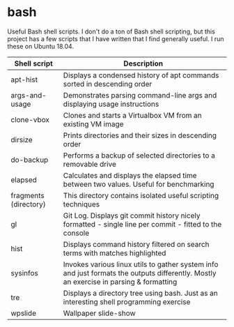 # bash
Useful Bash shell scripts. I don't do a ton of Bash shell scripting, but this project has a few scripts that I have written that I find generally useful. I run these on Ubuntu 18.04.

| Shell script | Description |
| --- | --- |
| apt-hist | Displays a condensed history of apt commands sorted in descending order |
| args-and-usage | Demonstrates parsing command-line args and displaying usage instructions |
| clone-vbox | Clones and starts a Virtualbox VM from an existing VM image |
| dirsize | Prints directories and their sizes in descending order |
| do-backup | Performs a backup of selected directories to a removable drive |
| elapsed | Calculates and displays the elapsed time between two values. Useful for benchmarking |
| fragments (directory) | This directory contains isolated useful scripting techniques |
| gl | Git Log. Displays git commit history nicely formatted - single line per commit - fitted to the console |
| hist | Displays command history filtered on search terms with matches highlighted |
| sysinfos | Invokes various linux utils to gather system info and just formats the outputs differently. Mostly an exercise in parsing & formatting |
| tre | Displays a directory tree using bash. Just as an interesting shell programming exercise |
| wpslide | Wallpaper slide-show |
